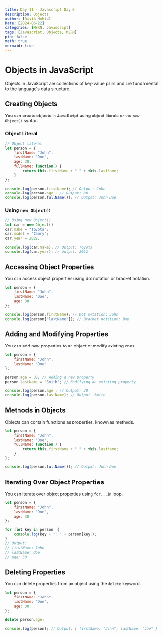 ```yaml
---
title: Day 11 - Javascript Day 6
description: Objects
author: [Ritik Mehta]
Date: [2024-06-22]
categories: [MERN, Javascript]
tags: [Javascript, Objects, MERN]
pin: false
math: true
mermaid: true
---
```


# Objects in JavaScript

Objects in JavaScript are collections of key-value pairs and are fundamental to the language's data structure.

## Creating Objects

You can create objects in JavaScript using object literals or the `new Object()` syntax.

### Object Literal

```javascript
// Object literal
let person = {
    firstName: "John",
    lastName: "Doe",
    age: 30,
    fullName: function() {
        return this.firstName + " " + this.lastName;
    }
};

console.log(person.firstName); // Output: John
console.log(person.age); // Output: 30
console.log(person.fullName()); // Output: John Doe
````

### Using `new Object()`

````javascript
// Using new Object()
let car = new Object();
car.make = "Toyota";
car.model = "Camry";
car.year = 2022;

console.log(car.make); // Output: Toyota
console.log(car.year); // Output: 2022
````

## Accessing Object Properties

You can access object properties using dot notation or bracket notation.

````javascript
let person = {
    firstName: "John",
    lastName: "Doe",
    age: 30
};

console.log(person.firstName); // Dot notation: John
console.log(person["lastName"]); // Bracket notation: Doe
````
## Adding and Modifying Properties

You can add new properties to an object or modify existing ones.

````javascript
let person = {
    firstName: "John",
    lastName: "Doe"
};

person.age = 30; // Adding a new property
person.lastName = "Smith"; // Modifying an existing property

console.log(person.age); // Output: 30
console.log(person.lastName); // Output: Smith
````

## Methods in Objects

Objects can contain functions as properties, known as methods.

````javascript
let person = {
    firstName: "John",
    lastName: "Doe",
    fullName: function() {
        return this.firstName + " " + this.lastName;
    }
};

console.log(person.fullName()); // Output: John Doe
````

## Iterating Over Object Properties

You can iterate over object properties using `for...in` loop.

````javascript
let person = {
    firstName: "John",
    lastName: "Doe",
    age: 30
};

for (let key in person) {
    console.log(key + ": " + person[key]);
}
// Output:
// firstName: John
// lastName: Doe
// age: 30
````

## Deleting Properties

You can delete properties from an object using the `delete` keyword.

````javascript
let person = {
    firstName: "John",
    lastName: "Doe",
    age: 30
};

delete person.age;

console.log(person); // Output: { firstName: "John", lastName: "Doe" }
````


